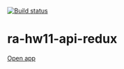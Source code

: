 [![Build status](https://ci.appveyor.com/api/projects/status/imyl3ufmumnvuxt8/branch/main?svg=true)](https://ci.appveyor.com/project/Antis85/ra-hw11-api-redux/branch/main)

# ra-hw11-api-redux

[Open app](https://antis85.github.io/ra-hw11-api-redux)